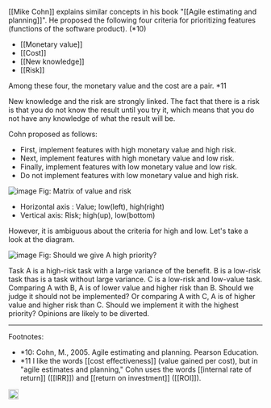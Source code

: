
[[Mike Cohn]] explains similar concepts in his book "[[Agile estimating and planning]]". He proposed the following four criteria for prioritizing features (functions of the software product). (*10)

- [[Monetary value]]
- [[Cost]]
- [[New knowledge]]
- [[Risk]]

Among these four, the monetary value and the cost are a pair. *11

New knowledge and the risk are strongly linked. The fact that there is a risk is that you do not know the result until you try it, which means that you do not have any knowledge of what the result will be.

Cohn proposed as follows:

- First, implement features with high monetary value and high risk.
- Next, implement features with high monetary value and low risk.
- Finally, implement features with low monetary value and low risk.
- Do not implement features with low monetary value and high risk.

![image](https://gyazo.com/d063c4d51a9163a30fecb86c6de69628/thumb/1000)
Fig: Matrix of value and risk

- Horizontal axis : Value; low(left), high(right)
- Vertical axis: Risk; high(up), low(bottom)

However, it is ambiguous about the criteria for high and low. Let's take a look at the diagram.

![image](https://gyazo.com/f354fb41145b7583eebe4ac5c3092055/thumb/1000)
Fig: Should we give A high priority?

Task A is a high-risk task with a large variance of the benefit. B is a low-risk task thas is a task without large variance. C is a low-risk and low-value task. Comparing A with B, A is of lower value and higher risk than B. Should we judge it should not be implemented? Or comparing A with C, A is of higher value and higher risk than C. Should we implement it with the highest priority? Opinions are likely to be diverted.

---

Footnotes:

- *10: Cohn, M., 2005. Agile estimating and planning. Pearson Education.
- *11 I like the words [[cost effectiveness]] (value gained per cost), but in "agile estimates and planning," Cohn uses the words [[internal rate of return]] ([[IRR]]) and [[return on investment]] ([[ROI]]).
<img src='https://scrapbox.io/api/pages/nishio/en/icon' alt='en.icon' height="19.5"/>